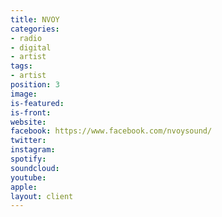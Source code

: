 ```yaml
---
title: NVOY
categories:
- radio
- digital
- artist
tags:
- artist
position: 3
image: 
is-featured: 
is-front: 
website: 
facebook: https://www.facebook.com/nvoysound/
twitter: 
instagram: 
spotify: 
soundcloud: 
youtube: 
apple: 
layout: client
---
```


